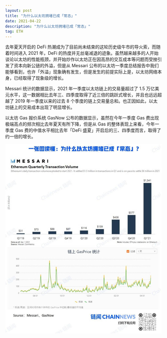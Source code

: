 ```yaml
---
layout: post
title: "为什么以太坊拥堵已成「常态」"
date: 2021-04-22
description: "为什么以太坊拥堵已成「常态」"
tag: ETH
---   
```


去年夏天开启的 DeFi 热潮成为了目前尚未结束的这轮历史级牛市的导火索，而随着时间进入 2021 年，DeFi 的热度并无丝毫减退的迹象。虽然越来越多的人开始谈论以太坊的性能瓶颈，并开始炒作以太坊正在因高昂的交互成本等问题而受挫引发了资本向新公链的外溢，但是从 Messari 公布的以太坊一季度总结报告中我们能够看到，也许「外溢」现象确有发生，但是发生的前提实际上是，以太坊网络本身，已经取得了现象级的增长。

Messari 统计的数据显示，2021 年一季度以太坊链上的交易量超过了 1.5 万亿美元水平，这一数据相比去年三、四季度取得了近三倍的跳跃式增长，并且也远远超越了 2019 年一季度以来的过去 8 个季度的链上交易量总和。也正因如此，以太坊链上的交易成本出现了明显增长。

以太坊 Gas 报价系统 GasNow 公布的数据显示，虽然在今年一季度 Gas 费出现极端高点的频次相比去年夏天有所下降，但是从 Gas 的整体表现上来看，今年一季度 Gas 费的中值水平相比去年「DeFi 盛夏」开启后的三、四季度而言，取得了约一倍的增长。

![](/images/posts/eth/0422.01.jpg)
